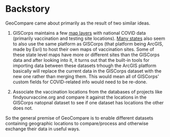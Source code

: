 # Backstory
GeoCompare came about primarily as the result of two similar ideas.

1. GISCorps maintains a few [map layers](https://covid-19-giscorps.hub.arcgis.com/) with national COVID data (primarily  vaccination and testing site locations). [Many states](https://docs.google.com/spreadsheets/d/11rbU89mdvYEPnKNKVOluUlgjw5n9qkrSFmHenkjZtfU/edit#gid=0) also seem to also use the same platform as GISCorps (that platform being ArcGIS, made by Esri) to host their own maps of vaccination sites. Some of these state level maps have more or different sites than the GISCorps data and after looking into it, it turns out that the built-in tools for importing data between these datasets trhough the ArcGIS platform basically will replace the current data in the GISCorps dataset with the new one rather than merging them. This would mean all of  GISCorps' custom fields for COVID-related info would need to be re-done. 

2. Associate the vaccination locations from the databases of projects like findyourvaccine.org and compare it against the locations in the GISCorps natopnal dataset to see if one dataset has locations the other does not.


So the general premise of GeoCompare is to enable different datasets containing geographic locations to compare/process and otherwise exchange their data in useful ways.